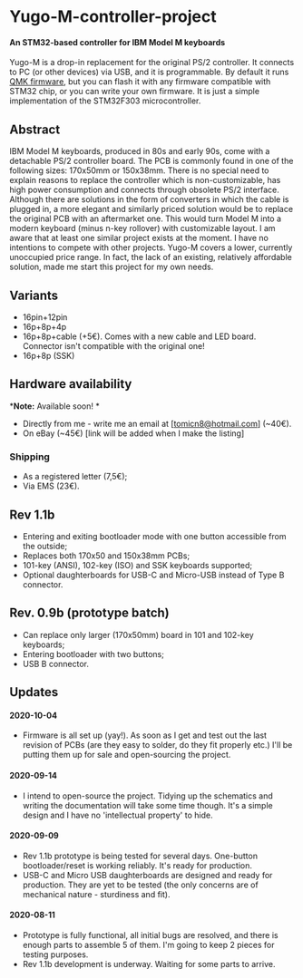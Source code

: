 # Yugo-M-controller-project
#### An STM32-based controller for IBM Model M keyboards

Yugo-M is a drop-in replacement for the original PS/2 controller. It connects to PC (or other devices) via USB, and it is programmable. By default it runs [QMK firmware](https://qmk.fm/), but you can flash it with any firmware compatible with STM32 chip, or you can write your own firmware. It is just a simple implementation of the STM32F303 microcontroller. 

## Abstract
IBM Model M keyboards, produced in 80s and early 90s, come with a detachable PS/2 controller board. The PCB is commonly found in one of the following sizes: 170x50mm or 150x38mm. There is no special need to explain reasons to replace the controller which is non-customizable, has high power consumption and connects through obsolete PS/2 interface. Although there are solutions in the form of converters in which the cable is plugged in, a more elegant and similarly priced solution would be to replace the original PCB with an aftermarket one. This would turn Model M into a modern keyboard (minus n-key rollover) with customizable layout. 
I am aware that at least one similar project exists at the moment. I have no intentions to compete with other projects. Yugo-M covers a lower, currently unoccupied price range. In fact, the lack of an existing, relatively affordable solution, made me start this project for my own needs. 

## Variants
* 16pin+12pin
* 16p+8p+4p
* 16p+8p+cable (+5€). Comes with a new cable and LED board. Connector isn't compatible with the original one!
* 16p+8p (SSK)

## Hardware availability
***Note:** Available soon! *
* Directly from me - write me an email at [tomicn8@hotmail.com] (~40€).
* On eBay (~45€) [link will be added when I make the listing]
### Shipping
* As a registered letter (7,5€); 
* Via EMS (23€). 

## Rev 1.1b
* Entering and exiting bootloader mode with one button accessible from the outside;
* Replaces both 170x50 and 150x38mm PCBs;
* 101-key (ANSI), 102-key (ISO) and SSK keyboards supported;
* Optional daughterboards for USB-C and Micro-USB instead of Type B connector. 
## Rev. 0.9b (prototype batch)
* Can replace only larger (170x50mm) board in 101 and 102-key keyboards; 
* Entering bootloader with two buttons; 
* USB B connector. 

## Updates
#### 2020-10-04
* Firmware is all set up (yay!). As soon as I get and test out the last revision of PCBs (are they easy to solder, do they fit properly etc.) I'll be putting them up for sale and open-sourcing the project. 
#### 2020-09-14
* I intend to open-source the project. Tidying up the schematics and writing the documentation will take some time though. It's a simple design and I have no 'intellectual property' to hide. 
#### 2020-09-09
* Rev 1.1b prototype is being tested for several days. One-button bootloader/reset is working reliably. It's ready for production. 
* USB-C and Micro USB daughterboards are designed and ready for production. They are yet to be tested (the only concerns are of mechanical nature - sturdiness and fit). 
#### 2020-08-11
* Prototype is fully functional, all initial bugs are resolved, and there is enough parts to assemble 5 of them. I'm going to keep 2 pieces for testing purposes. 
* Rev 1.1b development is underway. Waiting for some parts to arrive. 
